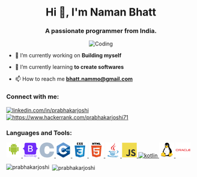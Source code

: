 <h1 align="center">Hi 👋, I'm Naman Bhatt</h1>
<h3 align="center">A passionate programmer from India.</h3>
<div align="center">
<img  alt="Coding" width="400" src="https://cdn.dribbble.com/users/1162077/screenshots/3848914/programmer.gif">
</div>


- 🔭 I’m currently working on **Building myself**

- 🌱 I’m currently learning **to create softwares**

- 📫 How to reach me **bhatt.nammo@gmail.com**

<h3 align="left">Connect with me:</h3>
<p align="left">
<a href="www.linkedin.com/in/naman-bhatt-" target="blank">    <img align="center" src="https://raw.githubusercontent.com/rahuldkjain/github-profile-readme-generator/master/src/images/icons/Social/linked-in-alt.svg" alt="linkedin.com/in/prabhakarjoshi" height="30" width="40" /></a>
<a href="https://www.hackerrank.com/https://www.hackerrank.com/prabhakarjoshi71" target="blank">    <img align="center" src="https://raw.githubusercontent.com/rahuldkjain/github-profile-readme-generator/master/src/images/icons/Social/hackerrank.svg" alt="https://www.hackerrank.com/prabhakarjoshi71" height="30" width="40" /></a>
</p>

<h3 align="left">Languages and Tools:</h3>
<p align="left"> <a href="https://developer.android.com" target="_blank">     <img src="https://raw.githubusercontent.com/devicons/devicon/master/icons/android/android-original-wordmark.svg" alt="android" width="40" height="40"/> </a> <a href="https://getbootstrap.com" target="_blank">     <img src="https://raw.githubusercontent.com/devicons/devicon/master/icons/bootstrap/bootstrap-plain-wordmark.svg" alt="bootstrap" width="40" height="40"/> </a> <a href="https://www.cprogramming.com/" target="_blank">     <img src="https://raw.githubusercontent.com/devicons/devicon/master/icons/c/c-original.svg" alt="c" width="40" height="40"/> </a> <a href="https://www.w3schools.com/cpp/" target="_blank">     <img src="https://raw.githubusercontent.com/devicons/devicon/master/icons/cplusplus/cplusplus-original.svg" alt="cplusplus" width="40" height="40"/> </a> <a href="https://www.w3schools.com/css/" target="_blank">     <img src="https://raw.githubusercontent.com/devicons/devicon/master/icons/css3/css3-original-wordmark.svg" alt="css3" width="40" height="40"/> </a> <a href="https://www.w3.org/html/" target="_blank">     <img src="https://raw.githubusercontent.com/devicons/devicon/master/icons/html5/html5-original-wordmark.svg" alt="html5" width="40" height="40"/> </a> <a href="https://www.java.com" target="_blank">     <img src="https://raw.githubusercontent.com/devicons/devicon/master/icons/java/java-original.svg" alt="java" width="40" height="40"/> </a> <a href="https://developer.mozilla.org/en-US/docs/Web/JavaScript" target="_blank">     <img src="https://raw.githubusercontent.com/devicons/devicon/master/icons/javascript/javascript-original.svg" alt="javascript" width="40" height="40"/> </a> <a href="https://kotlinlang.org" target="_blank">     <img src="https://www.vectorlogo.zone/logos/kotlinlang/kotlinlang-icon.svg" alt="kotlin" width="40" height="40"/> </a> <a href="https://www.linux.org/" target="_blank">     <img src="https://raw.githubusercontent.com/devicons/devicon/master/icons/linux/linux-original.svg" alt="linux" width="40" height="40"/> </a> <a href="https://www.oracle.com/" target="_blank">     <img src="https://raw.githubusercontent.com/devicons/devicon/master/icons/oracle/oracle-original.svg" alt="oracle" width="40" height="40"/> </a> </p>

<p>    <img align="left" src="https://github-readme-stats.vercel.app/api/top-langs?username=prabhakarjoshi&show_icons=true&locale=en&layout=compact" alt="prabhakarjoshi" /></p>
<p>&nbsp;    <img align="center" src="https://github-readme-stats.vercel.app/api?username=prabhakarjoshi&show_icons=true&locale=en" alt="prabhakarjoshi" /></p>
